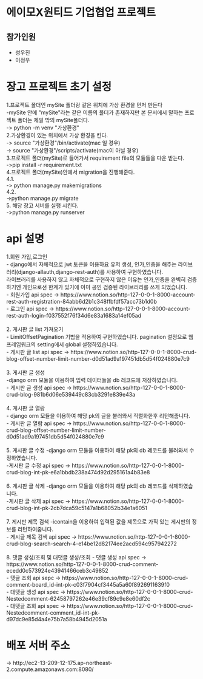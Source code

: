<h1>에이모X원티드 기업협업 프로젝트</h1>

## 참가인원
- 성우진
- 이정우


<h1>장고 프로젝트 초기 설정</h1>
1.프로젝트 폴더인 mySite 폴더랑 같은 위치에 가상 환경을 먼저 만든다 <br>
  -mySite 안에 "mySite"라는 같은 이름의 폴더가 존재하지만 본 문서에서 말하는 프로젝트 폴더는 제일 밖의 mySite폴더다. <br>
  -> python -m venv "가상환경"  <br>
2.가상환경이 있는 위치에서 가상 환경을 킨다.<br>
  -> source "가상환경"/bin/activate(mac 일 경우)<br>
  -> source "가상환경"/scripts/activate(mac이 아닐 경우)<br>
3.프로젝트 폴더(mySite)로 들어가서 requirement file의 모듈들을 다운 받는다.<br>
  ->pip install -r requirement.txt<br>
4.프로젝트 폴더(mySite)안에서 migration을 진행해준다.<br>
  4.1.<br>
    -> python manage.py makemigrations<br>
  4.2.<br>
    ->python manage.py migrate<br>
5. 해당 장고 서버를 실행 시킨다.<br>
  ->python manage.py runserver<br>
  
<h1> api 설명</h1>
1.회원 가입,로그인<br>
  - django에서 자체적으로 jwt 토큰을 이용하요 유저 생성, 인가,인증을 해주는 라이브러리(django-allauth,django-rest-auth)를 사용하여 구현하였습니다. <br>
  라이브러리를 사용하지 않고 자체적으로 구현하지 않은 이유는 인가,인증을 완벽히 검증하기엔 개인으로선 한계가 있기에 이미 공인 검증된 라이브러리를 쓰게 되었습니다. <br>
  - 회원가입 api spec -> https://www.notion.so/http-127-0-0-1-8000-account-rest-auth-registration-84abb6d2b1c348ffbfdf57acc73b1d0b <br>
  - 로그인 api spec -> https://www.notion.so/http-127-0-0-1-8000-account-rest-auth-login-f037552f76f34d6e83a1683a14ef05ad <br><br>
2. 게시판 글 list 가져오기<br>
  - LimitOffsetPagination 기법을 적용하여 구현하였습니다. pagination 설정으로 웹프레임워크의 setting에서 global 설정하였습니다. <br>
  - 게시판 글 list api spec -> https://www.notion.so/http-127-0-0-1-8000-crud-blog-offset-number-limit-number-d0d51ad9a197451db5d54f024880e7c9 <br><br>
3. 게시판 글 생성<br>
  -django orm 모듈을 이용하여 입력 데이터들을 db 레코드에 저장하였습니다.<br>
  - 게시판 글 생성 api spec -> https://www.notion.so/http-127-0-0-1-8000-crud-blog-981b6d06e539449c83cb3291e839e43a <br><br>
4. 게시판 글 열람<br>
  - django orm 모듈을 이용하여 해당 pk의 글을 불러와서 직렬화한후 리턴해줍니다.<br>
  - 게시판 글 열람 api spec -> https://www.notion.so/http-127-0-0-1-8000-crud-blog-offset-number-limit-number-d0d51ad9a197451db5d54f024880e7c9 <br><br>
5. 게시판 글 수정
  -django orm 모듈을 이용하여 해당 pk의 db 레코드를 불러와서 수정하였습니다.<br>
  -게시판 글 수정 api spec -> https://www.notion.so/http-127-0-0-1-8000-crud-blog-int-pk-e6a1bbdb238a474d92d295161a4b83e8 <br><br>
6. 게시판 글 삭제
   -django orm 모듈을 이용하여 해당 pk의 db 레코드를 삭제하였습니다.<br>
  -게시판 글 삭제 api spec -> https://www.notion.so/http-127-0-0-1-8000-crud-blog-int-pk-2cb7dca59c5147a1b68052b34e1a6051 <br><br>
7. 게시판 제목 검색
   -icontain을 이용하여 입력된 값을 제목으로 가직 있는 게시판의 정보를 리턴하여줍니다. <br>
   - 게시글 제목 검색 api spec -> https://www.notion.so/http-127-0-0-1-8000-crud-blog-search-search-4-e14be12d82174ee2acd594c957942272 <br><br>
8. 댓글 생성/조회 및 대댓글 생성/조회
  - 댓글 생성 api spec -> https://www.notion.so/http-127-0-0-1-8000-crud-comment-ecedd0c573924e43941466ceb3c49852 <br>
  - 댓글 조회 api sepc -> https://www.notion.so/http-127-0-0-1-8000-crud-comment-board_id-int-pk-c03f7904cf3445a5a60f8926911639f0 <br>
  - 대댓글 생성 api spec -> https://www.notion.so/http-127-0-0-1-8000-crud-Nestedcomment-62458797262e46e39cf89c9e8e60df2c <br>
  - 대댓글 조회 api spec -> https://www.notion.so/http-127-0-0-1-8000-crud-Nestedcomment-comment_id-int-pk-d97dc9e85d4a4e75b7a58b4945d2051a <br>

<h1> 배포 서버 주소</h1>
-> http://ec2-13-209-12-175.ap-northeast-2.compute.amazonaws.com:8080/
